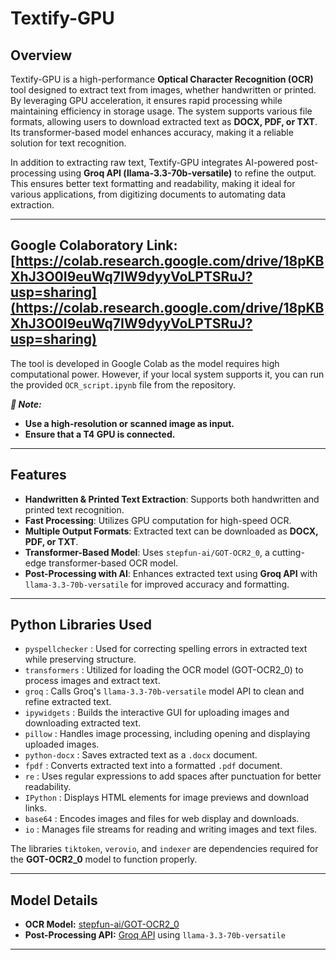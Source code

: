 # Textify-GPU

## Overview
Textify-GPU is a high-performance **Optical Character Recognition (OCR)** tool designed to extract text from images, whether handwritten or printed. By leveraging GPU acceleration, it ensures rapid processing while maintaining efficiency in storage usage. The system supports various file formats, allowing users to download extracted text as **DOCX, PDF, or TXT**. Its transformer-based model enhances accuracy, making it a reliable solution for text recognition.  

In addition to extracting raw text, Textify-GPU integrates AI-powered post-processing using **Groq API (llama-3.3-70b-versatile)** to refine the output. This ensures better text formatting and readability, making it ideal for various applications, from digitizing documents to automating data extraction.

---

## Google Colaboratory Link: [https://colab.research.google.com/drive/18pKBXhJ3O0I9euWq7IW9dyyVoLPTSRuJ?usp=sharing](https://colab.research.google.com/drive/18pKBXhJ3O0I9euWq7IW9dyyVoLPTSRuJ?usp=sharing)

The tool is developed in Google Colab as the model requires high computational power. However, if your local system supports it, you can run the provided `OCR_script.ipynb` file from the repository.

***📌 Note:***  
- **Use a high-resolution or scanned image as input.**  
- **Ensure that a T4 GPU is connected.**  


---

## Features
- **Handwritten & Printed Text Extraction**: Supports both handwritten and printed text recognition.
- **Fast Processing**: Utilizes GPU computation for high-speed OCR.
- **Multiple Output Formats**: Extracted text can be downloaded as **DOCX, PDF, or TXT**.
- **Transformer-Based Model**: Uses `stepfun-ai/GOT-OCR2_0`, a cutting-edge transformer-based OCR model.
- **Post-Processing with AI**: Enhances extracted text using **Groq API** with `llama-3.3-70b-versatile` for improved accuracy and formatting.

---

## Python Libraries Used
- `pyspellchecker` : Used for correcting spelling errors in extracted text while preserving structure.
- `transformers` :  Utilized for loading the OCR model (GOT-OCR2_0) to process images and extract text.
- `groq` : Calls Groq's `llama-3.3-70b-versatile` model API to clean and refine extracted text.
- `ipywidgets` : Builds the interactive GUI for uploading images and downloading extracted text.
- `pillow` :  Handles image processing, including opening and displaying uploaded images.
- `python-docx` :  Saves extracted text as a `.docx` document.
- `fpdf` : Converts extracted text into a formatted `.pdf` document.
- `re` : Uses regular expressions to add spaces after punctuation for better readability.
- `IPython` : Displays HTML elements for image previews and download links.
- `base64` : Encodes images and files for web display and downloads.
- `io` : Manages file streams for reading and writing images and text files.

The libraries `tiktoken`, `verovio`, and `indexer` are dependencies required for the **GOT-OCR2_0** model to function properly.


---
## Model Details
- **OCR Model:** [stepfun-ai/GOT-OCR2_0](https://huggingface.co/stepfun-ai/GOT-OCR2_0)
- **Post-Processing API:** [Groq API](https://console.groq.com/keys) using `llama-3.3-70b-versatile` 

---


